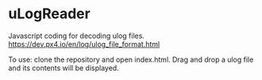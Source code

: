 # uLogReader
Javascript coding for decoding ulog files. https://dev.px4.io/en/log/ulog_file_format.html

To use: clone the repository and open index.html. Drag and drop a ulog file and its contents will be displayed.
